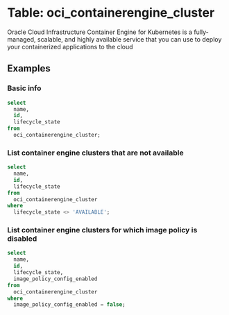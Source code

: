 # Table: oci_containerengine_cluster

Oracle Cloud Infrastructure Container Engine for Kubernetes is a fully-managed, scalable, and highly available service that you can use to deploy your containerized applications to the cloud

## Examples

### Basic info

```sql
select
  name,
  id,
  lifecycle_state
from
  oci_containerengine_cluster;
```

### List container engine clusters that are not available

```sql
select
  name,
  id,
  lifecycle_state
from
  oci_containerengine_cluster
where
  lifecycle_state <> 'AVAILABLE';
```
### List container engine clusters for which image policy is disabled

```sql
select
  name,
  id,
  lifecycle_state,
  image_policy_config_enabled
from
  oci_containerengine_cluster
where
  image_policy_config_enabled = false;
```
